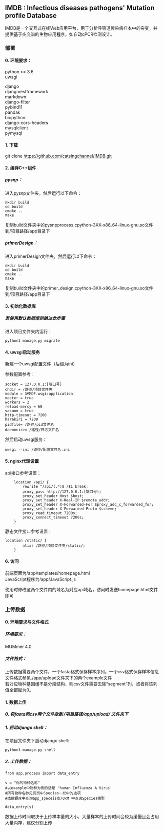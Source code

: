## IMDB : Infectious diseases pathogens' Mutation profile Database

IMDB是一个交互式在线Web应用平台，用于分析呼吸道传染病样本中的突变，并提供基于突变谱的生物应用程序，如自动qPCR检测设计。

### 部署

#### 0. 环境要求：

python >= 3.6<br>
uwsgi

django<br>
djangorestframework<br>
markdown<br>
django-filter<br>
pybind11<br>
pandas<br>
biopython<br>
django-cors-headers<br>
mysqlclient<br>
pymysql

#### 1. 下载

git clone https://github.com/catsingchannel/IMDB.git

#### 2. 编译C++组件

##### pysnp：

进入pysnp文件夹，然后运行以下命令：

```
mkdir build
cd build
cmake ..
make
```

复制build文件夹中的pysnpprocess.cpython-3XX-x86_64-linux-gnu.so文件到/项目路径/app目录下

##### primerDesign：

进入primerDesign文件夹，然后运行以下命令：

```
mkdir build
cd build
cmake ..
make
```

复制build文件夹中的primer_design.cpython-3XX-x86_64-linux-gnu.so文件到/项目路径/app目录下

#### 3. 初始化数据库

##### 若使用默认数据库则跳过此步骤

进入项目文件夹内运行：
```
python3 manage.py migrate
```

#### 4. uwsgi启动服务

新建一个uwsgi配置文件（后缀为ini）

参数配置参考：
```
socket = 127.0.0.1:[端口号]
chdir = /路径/项目文件夹
module = GVMDF.wsgi:application
master = true
workers = 2
reload-mercy = 60
vacuum = true
http-timeout = 7200
harakiri = 7200
pidfile= /路径/pid文件名
daemonize= /路径/日志文件名
```

然后启动uwsgi服务：

```
uwsgi --ini /路径/配置文件名.ini
```

#### 5. nginx代理设置

api接口参考设置：
```
    location /api/ {
	    rewrite ^/api/(.*)$ /$1 break;
	    proxy_pass http://127.0.0.1:[端口号];
	    proxy_set_header Host $host;
	    proxy_set_header X-Real-IP $remote_addr;
	    proxy_set_header X-Forwarded-For $proxy_add_x_forwarded_for;
	    proxy_set_header X-Forwarded-Proto $scheme;
	    proxy_read_timeout 7200s;
	    proxy_connect_timeout 7200s;
    }

```

静态文件接口参考设置：
```
location /static/ {
	    alias /路径/项目文件夹/static/;
    }

```


#### 6. 访问

前端页面为/app/templates/homepage.html<br>
JavaScript程序为/app/JavaScript.js

使用时修改这两个文件内的域名为对应api域名，访问时发送homepage.html文件即可

### 上传数据

#### 0. 环境要求与文件格式

##### 环境要求：

MUMmer 4.0

##### 文件格式：

上传数据需要两个文件，一个fasta格式保存样本序列，一个csv格式保存样本信息<br>
文件格式参见./app/upload文件夹下的两个example文件<br>
若对应物种基因组不是分段结构，则csv文件需要去除“segment”列，或者将该列值全部赋为0。

#### 1. 数据上传

##### 0. 将fasta和csv两个文件放到 /项目路径/app/upload/ 文件夹下

##### 1. 启动django shell：

在项目文件夹下启动django shell:
```
python3 manage.py shell
```

##### 2. 上传数据：

```
from app.process import data_entry

s = "你的物种名称"
#以example中物种为例的话是 'human Influenza A Virus'
#所有物种名参见网页中Species一栏中的选项
#或数据库中查询app_speceis表/ORM 中查询Species模型

data_entry(s)
```

数据上传时间取决于上传样本量的大小，大量样本的上传时间会较为缓慢且会占用大量内存，建议分割上传
